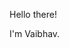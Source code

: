 Hello there!

I'm Vaibhav. 

<!---
vaibhsri/vaibhsri is a ✨ special ✨ repository because its `README.md` (this file) appears on your GitHub profile.
You can click the Preview link to take a look at your changes.
--->
